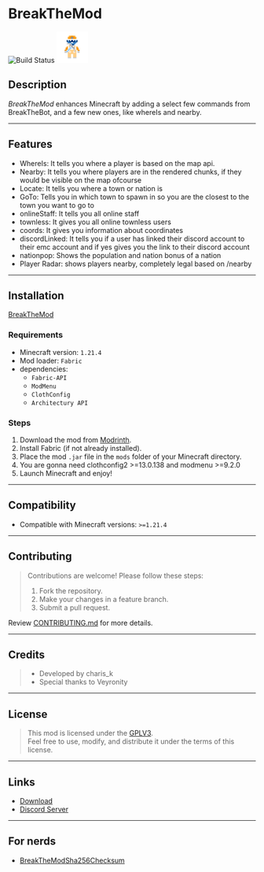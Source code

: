 
# **BreakTheMod**

![Build Status](https://github.com/breakthebot/breakthemod/actions/workflows/build.yml/badge.svg)
![BreakTheMod](/fabric/src/main/resources/assets/icon.png)

## **Description**

*BreakTheMod* enhances Minecraft by adding a select few commands from BreakTheBot, and a few new ones, like whereIs and
nearby.

---

## **Features**

- WhereIs: It tells you where a player is based on the map api.
- Nearby: It tells you where players are in the rendered chunks, if they would be visible on the map ofcourse
- Locate: It tells you where a town or nation is
- GoTo: Tells you in which town to spawn in so you are the closest to the town you want to go to
- onlineStaff: It tells you all online staff
- townless: It gives you all online townless users
- coords: It gives you information about coordinates
- discordLinked: It tells you if a user has linked their discord account to their emc account and if yes gives you the
  link to their discord account
- nationpop: Shows the population and nation bonus of a nation
- Player Radar: shows players nearby, completely legal based on /nearby

---

## **Installation**

[BreakTheMod](/breakthemod.jar)

### **Requirements**

- Minecraft version: `1.21.4`
- Mod loader: `Fabric`
- dependencies:
    - `Fabric-API`
    - `ModMenu`
    - `ClothConfig`
    - `Architectury API`

### **Steps**

1. Download the mod from [Modrinth](https://modrinth.com/mod/breakthemod/).
2. Install Fabric (if not already installed).
3. Place the mod `.jar` file in the `mods` folder of your Minecraft directory.
4. You are gonna need clothconfig2 >=13.0.138 and modmenu >=9.2.0
5. Launch Minecraft and enjoy!

---

## **Compatibility**

- Compatible with Minecraft versions: `>=1.21.4`

---

## **Contributing**

> Contributions are welcome! Please follow these steps:
> 1. Fork the repository.
> 2. Make your changes in a feature branch.
> 3. Submit a pull request.

Review [CONTRIBUTING.md](/CONTRIBUTING.md) for more details.

---

## **Credits**

> - Developed by charis_k
> - Special thanks to Veyronity

---

## **License**

> This mod is licensed under the [GPLV3](./LICENSE).  
> Feel free to use, modify, and distribute it under the terms of this license.

---

## **Links**

- [Download](https://modrinth.com/mod/breakthemod/)
- [Discord Server](https://discord.gg/RVkwSrPyuq)

---

## **For nerds**

- [BreakTheModSha256Checksum](/breakthemod.jar.sha256)
